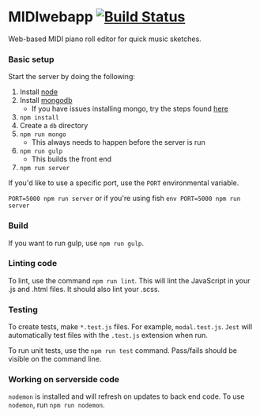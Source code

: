 # MIDIwebapp [![Build Status](https://travis-ci.com/JacobPernell/MIDIwebapp.svg?branch=master)](https://travis-ci.com/JacobPernell/MIDIwebapp)
Web-based MIDI piano roll editor for quick music sketches.

### Basic setup
Start the server by doing the following:

1.  Install [node](https://nodejs.org/en/download/)
2.  Install [mongodb](https://treehouse.github.io/installation-guides/mac/mongo-mac.html)
    * If you have issues installing mongo, try the steps found [here](https://github.com/Homebrew/brew/issues/3228#issuecomment-332679274)
3.  `npm install`
4.  Create a `db` directory
5.  `npm run mongo`
    * This always needs to happen before the server is run
6.  `npm run gulp`
    * This builds the front end
7.  `npm run server`

If you'd like to use a specific port, use the `PORT` environmental variable.

`PORT=5000 npm run server` or if you're using fish `env PORT=5000 npm run server`

### Build
If you want to run gulp, use `npm run gulp`.

### Linting code
To lint, use the command `npm run lint`.  This will lint the JavaScript in your .js and .html files.  It should also lint your .scss.

### Testing
To create tests, make `*.test.js` files.  For example, `modal.test.js`.  `Jest` will automatically test files with the `.test.js` extension when run.

To run unit tests, use the `npm run test` command.  Pass/fails should be visible on the command line.

### Working on serverside code
`nodemon` is installed and will refresh on updates to back end code.  To use `nodemon`, run `npm run nodemon`.